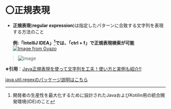 # 〇正規表現
- **正規表現**(**regular expression**)は指定したパターンに合致する文字列を表現する方法のこと

  **例:「IntelliJ IDEA」[^1]では、「ctrl + f」で正規表現検索が可能**
  [![Image from Gyazo](https://i.gyazo.com/a6f9de4354f4ea55d6e5a40844a7320b.png)](https://gyazo.com/a6f9de4354f4ea55d6e5a40844a7320b)
[^1]:開発者の生産性を最大化するために設計されたJavaおよびKotilin用の統合開発環境(IDE)のこと

> ![image](https://github.com/user-attachments/assets/ed302002-d494-4616-b694-5fdabe71d555)

**※引用**：[Java正規表現を使って文字列を工夫！使い方と実例も紹介!!](https://workteria.forward-soft.co.jp/blog/detail/10108)

[java.util.regexのパッケージ説明はこちら](https://docs.oracle.com/javase/jp/8/docs/api/java/util/regex/package-summary.html)
